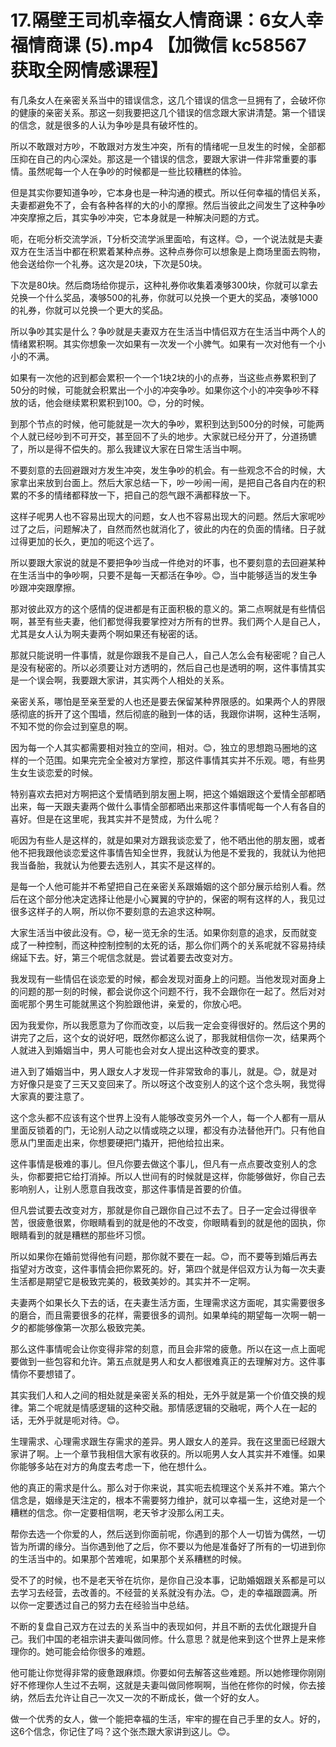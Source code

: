# 17.隔壁王司机幸福女人情商课：6女人幸福情商课 (5).mp4 【加微信 kc58567 获取全网情感课程】

有几条女人在亲密关系当中的错误信念，这几个错误的信念一旦拥有了，会破坏你的健康的亲密关系。那这一刻我要把这几个错误的信念跟大家讲清楚。第一个错误的信念，就是很多的人认为争吵是具有破坏性的。

所以不敢跟对方吵，不敢跟对方发生冲突，所有的情绪呢一旦发生的时候，全部都压抑在自己的内心深处。那这是一个错误的信念，要跟大家讲一件非常重要的事情。虽然呢每一个人在争吵的时候都是一些比较糟糕的体验。

但是其实你要知道争吵，它本身也是一种沟通的模式。所以任何幸福的情侣关系，夫妻都避免不了，会有各种各样的大的小的摩擦。然后当彼此之间发生了这种争吵冲突摩擦之后，其实争吵冲突，它本身就是一种解决问题的方式。

呃，在呃分析交流学派，T分析交流学派里面哈，有这样。😊，一个说法就是夫妻双方在生活当中都在积累着某种点券。这种点券你可以想象是上商场里面去购物，他会送给你一个礼券。这次是20块，下次是50块。

下次是80块。然后商场给你提示，这种礼券你收集着凑够300块，你就可以拿去兑换一个什么奖品，凑够500的礼券，你就可以兑换一个更大的奖品，凑够1000的礼券，你就可以兑换一个更大的奖品。

所以争吵其实是什么？争吵就是夫妻双方在生活当中情侣双方在生活当中两个人的情绪累积啊。其实你想象一次如果有一次发一个小脾气。如果有一次对他有一个小小的不满。

如果有一次他的迟到都会累积一个一个1块2块的小的点券，当这些点券累积到了50分的时候，可能就会积累出一个小的冲突争吵。如果你这个小的冲突争吵不释放的话，他会继续累积累积到100。😊，分的时候。

到那个节点的时候，他可能就是一次大的争吵，累积到达到500分的时候，可能两个人就已经吵到不可开交，甚至回不了头的地步。大家就已经分开了，分道扬镳了，所以是得不偿失的。那么我建议大家在日常生活当中啊。

不要刻意的去回避跟对方发生冲突，发生争吵的机会。有一些观念不合的时候，大家拿出来放到台面上。然后大家总结一下，吵一吵闹一闹，是把自己各自内在的积累的不多的情绪都释放一下，把自己的怨气跟不满都释放一下。

这样子呢男人也不容易出现大的问题，女人也不容易出现大的问题。然后大家呢吵过了之后，问题解决了，自然而然也就消化了，彼此的内在的负面的情绪。日子就过得更加的长久，更加的呃这个远了。

所以要跟大家说的就是不要把争吵当成一件绝对的坏事，也不要刻意的去回避某种在生活当中的争吵啊，只要不是每一天都活在争吵。😊，当中能够适当的发生争吵跟冲突跟摩擦。

那对彼此双方的这个感情的促进都是有正面积极的意义的。第二点啊就是有些情侣啊，甚至有些夫妻，他们都觉得我要掌控对方所有的世界。我们两个人是自己人，尤其是女人认为啊夫妻两个啊如果还有秘密的话。

那就只能说明一件事情，就是你跟我不是自己人，自己人怎么会有秘密呢？自己人是没有秘密的。所以必须要让对方透明的，然后自己也是透明的啊，这件事情其实是一个误会啊，我要跟大家讲，其实两个人相处的关系。

亲密关系，哪怕是至亲至爱的人也还是要去保留某种界限感的。如果两个人的界限感彻底的拆开了这个围墙，然后彻底的融到一体的话，我跟你讲啊，这种生活啊，不知不觉的你会过到窒息的啊。

因为每一个人其实都需要相对独立的空间，相对。😊，独立的思想跑马圈地的这样的一个范围。如果完完全全被对方掌控，那这件事情其实并不乐观。嗯，有些男生女生谈恋爱的时候。

特别喜欢去把对方啊把这个爱情晒到朋友圈上啊，把这个婚姻跟这个爱情全部都晒出来，每一天跟夫妻两个做什么事情全部都晒出来那这件事情呢每一个人有各自的喜好。但是在这里呢，我其实并不是赞成，为什么呢？

呃因为有些人是这样的，就是如果对方跟我谈恋爱了，他不晒出他的朋友圈，或者他不把我跟他谈恋爱这件事情告知全世界，我就认为他是不爱我的，我就认为他把我当备胎，我就认为他要去选别人，其实不是这样的。

是每一个人他可能并不希望把自己在亲密关系跟婚姻的这个部分展示给别人看。然后在这个部分他决定选择让他是小心翼翼的守护的，保密的啊有这样的人，我见过很多这样子的人啊，所以你不要刻意的去追求这种啊。

大家生活当中彼此没有。😊，秘一览无余的生活。如果你刻意的追求，反而就变成了一种控制，而这种控制控制的太死的话，那么你们两个的关系呢就不容易持续绵延下去。好，第三个呢信念就是。尝试着要去改变对方。

我发现有一些情侣在谈恋爱的时候，都会发现对面身上的问题。当他发现对面身上的问题的那一刻的时候，都会说你这个问题不行，我不会跟你在一起了。然后对对面呢那个男生可能就黑这个狗脸跟他讲，亲爱的，你放心吧。

因为我爱你，所以我愿意为了你而改变，以后我一定会变得很好的。然后这个男的讲完了之后，这个女的说好吧，既然你都这么说了，那我就相信你一次，结果两个人就进入到婚姻当中，男人可能也会对女人提出这种改变的要求。

进入到了婚姻当中，男人跟女人才发现一件非常致命的事儿，就是。😊，就是对方好像只是变了三天又变回来了。所以呀这个改变别人的这个这个念头啊，我觉得大家真的要注意了。

这个念头都不应该有这个世界上没有人能够改变另外一个人，每一个人都有一扇从里面反锁着的门，无论别人动之以情或晓之以理，都没有办法替他开门。只有他自愿从门里面走出来，你想要硬把门撬开，把他给拉出来。

这件事情是极难的事儿。但凡你要去做这个事儿，但凡有一点点要改变别人的念头，你都要把它给打消掉。所以人世间有的时候就是这样，你能够做好，你自己去影响别人，让别人愿意自我改变，那这件事情是首要的价值。

但凡尝试要去改变对方，那就是你自己跟你自己过不去了。日子一定会过得很辛苦，很疲惫很累，你眼睛看到的就是他的不改变，你眼睛看到的就是他的固执，你眼睛看到的就是糟糕的那些坏习惯。

所以如果你在婚前觉得他有问题，那你就不要在一起。😊，而不要等到婚后再去指望对方改变，这件事情会把你累死的。好，第四个就是伴侣双方认为每一次夫妻生活都是期望它是极致完美的，极致美妙的。其实并不一定啊。

夫妻两个如果长久下去的话，在夫妻生活方面，生理需求这方面呢，其实需要很多的磨合，而且需要很多的花样，需要很多的调剂。如果单纯的期望每一次啊一朝一夕的都能够像第一次那么极致完美。

那么这件事情呢会让你变得非常的刻意，而且会非常的疲惫。所以在这一点上面呢要做到一些包容和允许。第五点就是男人和女人都很难真正的去理解对方。这件事情你不要想错了。

其实我们人和人之间的相处就是亲密关系的相处，无外乎就是第一个价值交换的规律。第二个呢就是情感逻辑的这种交融。那情感逻辑的交融呢，两个人在一起的话，无外乎就是呃对待。😊。

生理需求、心理需求跟生存需求的差异。男人跟女人的差异。我在这里面已经跟大家讲了啊。上一个章节我相信大家有收获的。所以呃男人女人其实并不难懂。如果你能够多站在对方的角度去考虑一下，他在想什么。

他的真正的需求是什么。那么对于你来说，其实呃去梳理这个关系并不难。第六个信念是，姻缘是天注定的，根本不需要努力维护，就可以幸福一生，这绝对是一个糟糕的信念。你一定要相信啊，老天爷才没那么闲工夫。

帮你去选一个你爱的人，然后送到你面前呢，你遇到的那个人一切皆为偶然，一切皆为所谓的缘分。当你遇到他了之后，你不要以为他是准备好了所有的一切进到你的生活当中的。如果那个苦难呢，如果那个关系糟糕的时候。

受不了的时候，也不是老天爷在坑你，是你自己没本事，记助婚姻跟关系都是可以去学习去经营，去改善的。不经营的关系就没有办法。😊，走的幸福跟圆满。所以你一定要透过自己的努力去在经验当中总结。

不断的复盘自己双方在过去的关系当中的表现如何，并且不断的去优化跟提升自己。我们中国的老祖宗讲夫妻叫做同修。什么意思？就是他来到这个世界上是来修理你的。她可能会给你很多的难题。

他可能让你觉得非常的疲惫跟麻烦。你要如何去解答这些难题。所以她修理你刚刚好不修理你人生过不去啊，这就是夫妻叫做同修啊啊，当他在修你的时候，你去接纳，然后去允许让自己一次又一次的不断成长，做一个好的女人。

做一个优秀的女人，做一个能把幸福的生活，牢牢的握在自己手里的女人。好的，这6个信念，你记住了吗？这个张杰跟大家讲到这儿。😊。

